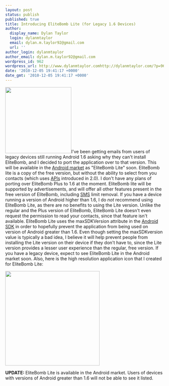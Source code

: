 ```yaml
---
layout: post
status: publish
published: true
title: Introducing EliteBomb Lite (for Legacy 1.6 Devices)
author:
  display_name: Dylan Taylor
  login: dylanmtaylor
  email: dylan.m.taylor92@gmail.com
  url: ''
author_login: dylanmtaylor
author_email: dylan.m.taylor92@gmail.com
wordpress_id: 962
wordpress_url: http://www.dylanmtaylor.comhttp://dylanmtaylor.com/?p=962
date: '2010-12-05 19:41:17 +0000'
date_gmt: '2010-12-05 19:41:17 +0000'
---
```

<p><a rel="attachment wp-att-963" href="http://dylanmtaylor.com/2010/12/05/introducing-elitebomb-lite-for-legacy-1-6-devices/elitebomb-lite-logo/"><img class="alignleft size-medium wp-image-963" title="EliteBomb Lite Logo" src="/wp-content/uploads/2010/12/elitebomb-lite-logo-300x300.png" alt="" width="210" height="210" /></a>I've been getting emails from users of legacy devices still running Android 1.6 asking why they can't install EliteBomb, and I decided to port the application over to that version. This will be available in the <a class="zem_slink" title="Android Market" rel="homepage" href="http://www.android.com/market/">Android market</a> as "EliteBomb Lite" soon. EliteBomb lite is a copy of the free version, but without the ability to select from you contacts (which uses <a class="zem_slink" title="Application programming interface" rel="wikipedia" href="http://en.wikipedia.org/wiki/Application_programming_interface">APIs</a> introduced in 2.0). I don't have any plans of porting over EliteBomb Plus to 1.6 at the moment. EliteBomb lite will be supported by advertisements, and will offer all other features present in the free version of EliteBomb, including <a class="zem_slink" title="SMS" rel="wikipedia" href="http://en.wikipedia.org/wiki/SMS">SMS</a> limit removal. If you have a device running a version of Android higher than 1.6, I do <em>not</em> recommend using EliteBomb Lite, as there are no benefits to using the Lite version. Unlike the regular and the Plus version of EliteBomb, EliteBomb Lite doesn't even request the permission to read your contacts, since that feature isn't available. EliteBomb Lite uses the maxSDKVersion attribute in the <a class="zem_slink" title="Android SDK" rel="homepage" href="http://developer.android.com/sdk/index.html">Android SDK</a> in order to hopefully prevent the application from being used on version of Android greater than 1.6. Even though setting the maxSDKversion value is typically a bad idea, I believe it will help prevent people from installing the Lite version on their device if they don't have to, since the Lite version provides a lesser user experience than the regular, free version. If you have a legacy device, expect to see EliteBomb Lite in the Android market soon. Also, here is the high resolution application icon that I created for EliteBomb Lite:</p>
<p><a href="/2010/12/05/introducing-elitebomb-lite-for-legacy-1-6-devices/elitebomb-lite-high-resolution-application-icon/"><img class="size-medium wp-image-965 alignnone" title="EliteBomb Lite High Resolution Application Icon" src="/wp-content/uploads/2010/12/elitebomb-lite-high-resolution-application-icon-300x300.png" alt="" width="300" height="300" /></a></p>
<p><strong>UPDATE: </strong>EliteBomb Lite is available in the Android market. Users of devices with versions of Android greater than 1.6 will not be able to see it listed.</p>
